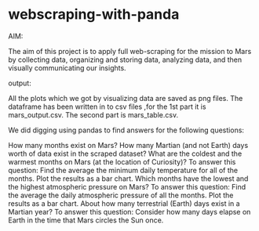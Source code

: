 # webscraping-with-panda

AIM:

The aim of this project is to apply full web-scraping for the mission to Mars by collecting data, organizing and storing data, analyzing data, and then visually communicating our insights.

output:

All the plots which we got by visualizing data are saved as png files.
The dataframe has been written in to csv files ,for the 1st part it is mars_output.csv.
The second part is mars_table.csv.

We did digging using pandas to find answers for the following questions:

How many months exist on Mars?
How many Martian (and not Earth) days worth of data exist in the scraped dataset?
What are the coldest and the warmest months on Mars (at the location of Curiosity)? To answer this question:
Find the average the minimum daily temperature for all of the months.
Plot the results as a bar chart.
Which months have the lowest and the highest atmospheric pressure on Mars? To answer this question:
Find the average the daily atmospheric pressure of all the months.
Plot the results as a bar chart.
About how many terrestrial (Earth) days exist in a Martian year? To answer this question:
Consider how many days elapse on Earth in the time that Mars circles the Sun once.